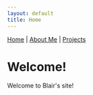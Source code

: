 ```yaml
---
layout: default
title: Home
---
```


[Home](/) | [About Me](/about/) | [Projects](/projects/)

# Welcome!

Welcome to Blair's site!
